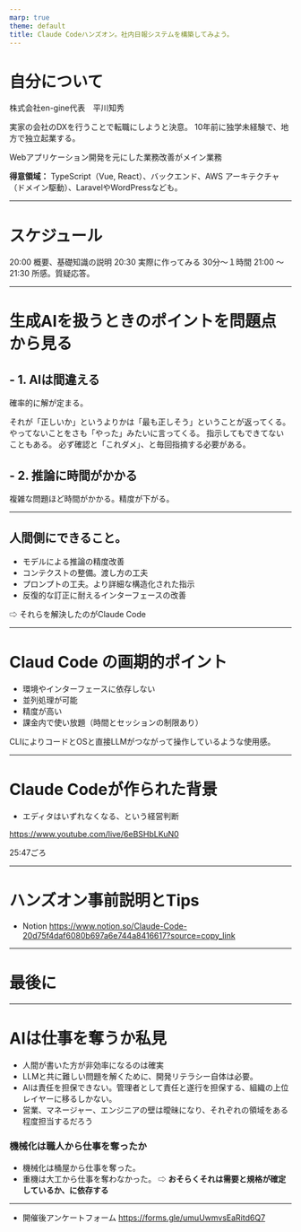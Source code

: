 ```yaml
---
marp: true
theme: default
title: Claude Codeハンズオン。社内日報システムを構築してみよう。
---
```


# 自分について

株式会社en-gine代表　平川知秀

実家の会社のDXを行うことで転職にしようと決意。
10年前に独学未経験で、地方で独立起業する。

Webアプリケーション開発を元にした業務改善がメイン業務


**得意領域：**
TypeScript（Vue, React）、バックエンド、AWS
アーキテクチャ（ドメイン駆動）、LaravelやWordPressなども。

---
# スケジュール

20:00 概要、基礎知識の説明
20:30 実際に作ってみる 30分〜１時間
21:00 〜 21:30 所感。質疑応答。

---

# 生成AIを扱うときのポイントを問題点から見る

## - 1. AIは間違える

確率的に解が定まる。

それが「正しいか」というよりかは「最も正しそう」ということが返ってくる。
やってないことをさも「やった」みたいに言ってくる。
指示してもできてないこともある。
必ず確認と「これダメ」、と毎回指摘する必要がある。

## - 2. 推論に時間がかかる
複雑な問題ほど時間がかかる。精度が下がる。

---
## **人間側にできること。**
- モデルによる推論の精度改善
- コンテクストの整備。渡し方の工夫
- プロンプトの工夫。より詳細な構造化された指示
- 反復的な訂正に耐えるインターフェースの改善

⇨ それらを解決したのがClaude Code

---

# Claud Code の画期的ポイント
- 環境やインターフェースに依存しない
- 並列処理が可能
- 精度が高い
- 課金内で使い放題（時間とセッションの制限あり）

CLIによりコードとOSと直接LLMがつながって操作しているような使用感。

---

# Claude Codeが作られた背景

 - エディタはいずれなくなる、という経営判断

https://www.youtube.com/live/6eBSHbLKuN0

25:47ごろ

---

# ハンズオン事前説明とTips

- Notion
https://www.notion.so/Claude-Code-20d75f4daf6080b697a6e744a8416617?source=copy_link


---
# 最後に
---
# AIは仕事を奪うか私見

- 人間が書いた方が非効率になるのは確実
- LLMと共に難しい問題を解くために、開発リテラシー自体は必要。
- AIは責任を担保できない。管理者として責任と遂行を担保する、組織の上位レイヤーに移るしかない。
- 営業、マネージャー、エンジニアの壁は曖昧になり、それぞれの領域をある程度担当するだろう

### 機械化は職人から仕事を奪ったか
- 機械化は桶屋から仕事を奪った。
- 重機は大工から仕事を奪わなかった。
⇨ **おそらくそれは需要と規格が確定しているか、に依存する**



---
- 開催後アンケートフォーム
https://forms.gle/umuUwmvsEaRitd6Q7